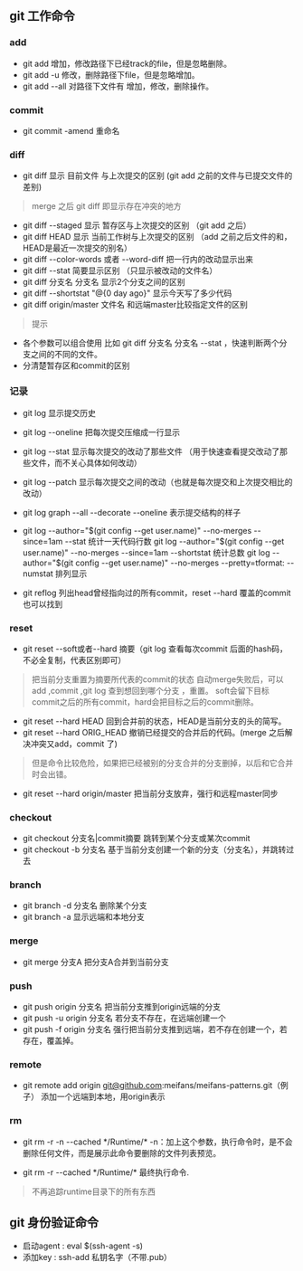 
## git 工作命令

### add
+ git add <pathspec>          增加，修改路径下已经track的file，但是忽略删除。
+ git add -u <pathspec>        修改，删除路径下file，但是忽略增加。
+ git add --all <pathspec>     对路径下文件有 增加，修改，删除操作。

### commit
+ git commit -amend  重命名
### diff

+ git diff 显示 目前文件 与上次提交的区别 (git add 之前的文件与已提交文件的差别)
>merge 之后 git diff 即显示存在冲突的地方

+ git diff --staged 显示 暂存区与上次提交的区别 （git add 之后）
+ git diff HEAD 显示 当前工作树与上次提交的区别 （add 之前之后文件的和，HEAD是最近一次提交的别名）
+ git diff --color-words 或者 --word-diff  把一行内的改动显示出来
+ git diff --stat 简要显示区别 （只显示被改动的文件名）
+ git diff 分支名 分支名 显示2个分支之间的区别
+ git diff --shortstat "@{0 day ago}" 显示今天写了多少代码
+ git diff origin/master 文件名  和远端master比较指定文件的区别
> 提示
  + 各个参数可以组合使用 比如 git diff 分支名 分支名  --stat ，快速判断两个分支之间的不同的文件。
  + 分清楚暂存区和commit的区别

### 记录
+ git log 显示提交历史
+ git log --oneline 把每次提交压缩成一行显示
+ git log --stat   显示每次提交的改动了那些文件 （用于快速查看提交改动了那些文件，而不关心具体如何改动）
+ git log --patch  显示每次提交之间的改动（也就是每次提交和上次提交相比的改动）
+ git log graph --all --decorate --oneline  表示提交结构的样子
+ git log --author="$(git config --get user.name)" --no-merges --since=1am --stat  统计一天代码行数
git log --author="$(git config --get user.name)" --no-merges --since=1am --shortstat 统计总数
git log --author="$(git config --get user.name)" --no-merges --pretty=tformat: --numstat 排列显示

+ git reflog  列出head曾经指向过的所有commit，reset --hard 覆盖的commit也可以找到


### reset
+ git reset --soft或者--hard 摘要（git log 查看每次commit 后面的hash码，不必全复制，代表区别即可）
>把当前分支重置为摘要所代表的commit的状态
> 自动merge失败后，可以add ,commit ,git log 查到想回到哪个分支 ，重置。
> soft会留下目标commit之后的所有commit，hard会把目标之后的commit删除。

+ git reset --hard HEAD       回到合并前的状态，HEAD是当前分支的头的简写。
+ git reset --hard ORIG_HEAD       撤销已经提交的合并后的代码。(merge 之后解决冲突又add，commit 了)
>但是命令比较危险，如果把已经被别的分支合并的分支删掉，以后和它合并时会出错。

+ git reset --hard origin/master 把当前分支放弃，强行和远程master同步

### checkout
+ git checkout 分支名|commit摘要    跳转到某个分支或某次commit
+ git checkout -b 分支名         基于当前分支创建一个新的分支（分支名），并跳转过去


### branch
+ git branch -d 分支名        删除某个分支
+ git branch -a 显示远端和本地分支

### merge
+ git  merge 分支A           把分支A合并到当前分支

### push
+ git push origin 分支名     把当前分支推到origin远端的分支
+ git push -u origin 分支名  若分支不存在，在远端创建一个
+ git push -f origin 分支名   强行把当前分支推到远端，若不存在创建一个，若存在，覆盖掉。

### remote
+ git remote add origin git@github.com:meifans/meifans-patterns.git（例子） 添加一个远端到本地，用origin表示

### rm
+ git rm -r -n --cached  */Runtime/\*      -n：加上这个参数，执行命令时，是不会删除任何文件，而是展示此命令要删除的文件列表预览。

+ git rm -r --cached  */Runtime/\*      最终执行命令.
> 不再追踪runtime目录下的所有东西

## git 身份验证命令

+ 启动agent : eval $(ssh-agent -s)
+ 添加key :   ssh-add 私钥名字（不带.pub）
